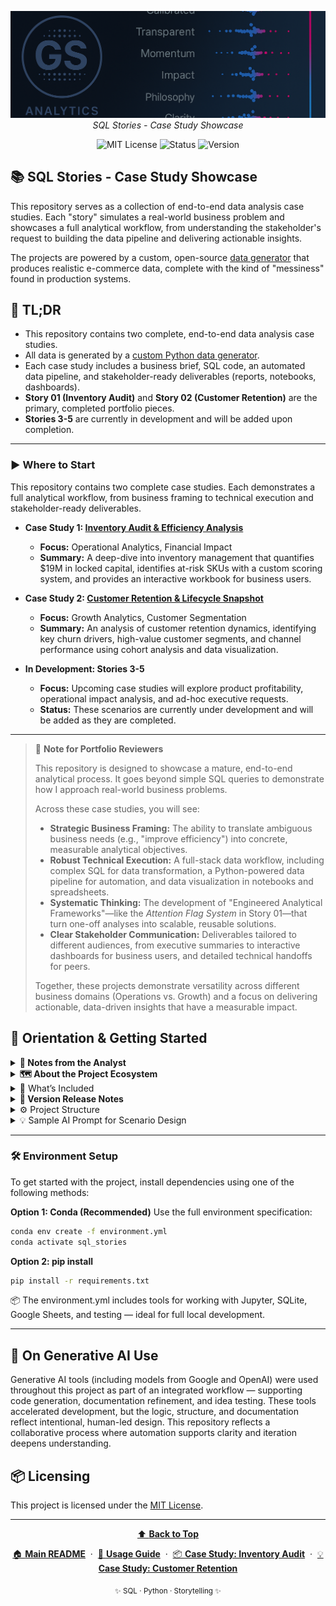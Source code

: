 <p align="center">
  <img src="repo_files/dark_logo_banner.png" width="1000"/>
  <br>
  <em>SQL Stories - Case Study Showcase</em>
</p>

<p align="center">
  <img alt="MIT License" src="https://img.shields.io/badge/license-MIT-blue">
  <img alt="Status" src="https://img.shields.io/badge/status-active-brightgreen">
  <img alt="Version" src="https://img.shields.io/badge/version-v0.2.0-blueviolet">
</p>

## 📚 SQL Stories - Case Study Showcase

This repository serves as a collection of end-to-end data analysis case studies. Each "story" simulates a real-world business problem and showcases a full analytical workflow, from understanding the stakeholder's request to building the data pipeline and delivering actionable insights.

The projects are powered by a custom, open-source [data generator](https://github.com/G-Schumacher44/ecom_sales_data_generator) that produces realistic e-commerce data, complete with the kind of "messiness" found in production systems.

## 🧩 TL;DR

- This repository contains two complete, end-to-end data analysis case studies.
- All data is generated by a [custom Python data generator](https://github.com/G-Schumacher44/ecom_sales_data_generator).
- Each case study includes a business brief, SQL code, an automated data pipeline, and stakeholder-ready deliverables (reports, notebooks, dashboards).
- **Story 01 (Inventory Audit)** and **Story 02 (Customer Retention)** are the primary, completed portfolio pieces.
- **Stories 3-5** are currently in development and will be added upon completion.

---

### ▶️ Where to Start

This repository contains two complete case studies. Each demonstrates a full analytical workflow, from business framing to technical execution and stakeholder-ready deliverables.

*   **Case Study 1: [Inventory Audit & Efficiency Analysis](story_01_inventory_audit/story_01_portfolio_readme.md)**
    *   **Focus:** Operational Analytics, Financial Impact
    *   **Summary:** A deep-dive into inventory management that quantifies $19M in locked capital, identifies at-risk SKUs with a custom scoring system, and provides an interactive workbook for business users.

*   **Case Study 2: [Customer Retention & Lifecycle Snapshot](story_02_customer_retention_snapshot/story_02_portfolio_readme.md)**
    *   **Focus:** Growth Analytics, Customer Segmentation
    *   **Summary:** An analysis of customer retention dynamics, identifying key churn drivers, high-value customer segments, and channel performance using cohort analysis and data visualization.

*   **In Development: Stories 3-5**
    *   **Focus:** Upcoming case studies will explore product profitability, operational impact analysis, and ad-hoc executive requests.
    *   **Status:** These scenarios are currently under development and will be added as they are completed.

---

> 📝 **Note for Portfolio Reviewers**
>
> This repository is designed to showcase a mature, end-to-end analytical process. It goes beyond simple SQL queries to demonstrate how I approach real-world business problems.
>
> Across these case studies, you will see:
> - **Strategic Business Framing:** The ability to translate ambiguous business needs (e.g., "improve efficiency") into concrete, measurable analytical objectives.
> - **Robust Technical Execution:** A full-stack data workflow, including complex SQL for data transformation, a Python-powered data pipeline for automation, and data visualization in notebooks and spreadsheets.
> - **Systematic Thinking:** The development of "Engineered Analytical Frameworks"—like the *Attention Flag System* in Story 01—that turn one-off analyses into scalable, reusable solutions.
> - **Clear Stakeholder Communication:** Deliverables tailored to different audiences, from executive summaries to interactive dashboards for business users, and detailed technical handoffs for peers.
>
> Together, these projects demonstrate versatility across different business domains (Operations vs. Growth) and a focus on delivering actionable, data-driven insights that have a measurable impact.


## 🧭 Orientation & Getting Started

<details>
<summary><strong>🧠 Notes from the Analyst</strong></summary>
<br>

**Perpetual Education**

This project started as a way to reinforce and build on my *SQL* skillset and has turned into a full ecosystem spanning multiple repositories, each handling a specific task from data engineering to analysis. I have learned and continue to learn from this ongoing experience.
<br><br>
This repository is a showcase of my continuing journey into Data Analysis. It demonstrates that I have built the skillset to be an asset and the understanding of how to make it valuable.
<br><br>

</details>

<details>
<summary><strong>🗺️ About the Project Ecosystem</strong></summary>

This portfolio is one part of a larger, interconnected set of projects. Here’s how they fit together:

*   **[ecom_sales_data_generator](https://github.com/G-Schumacher44/ecom_sales_data_generator)** `(The Engine)`
    *   A custom Python package that produces the realistic, synthetic e-commerce data used in all the case studies. It's the source of truth for the data.
*   **[sql_stories_skills_builder](https://github.com/G-Schumacher44/sql_stories_skills_builder)** `(Learning Lab)`
    *   The public-facing skill-building suite. This is the main "product" where my published story modules are available for the community to use for practice and learning.
*   **`sql_stories_portfolio_demo` (This Repository)** `(The Showcase)`
    *   A curated and polished version of the best case studies, designed specifically to be a professional portfolio. It demonstrates the practical application of the tools and data from the other repositories.

</details>

</details>

<details>
<summary>📐 What’s Included</summary>

*   **Two Completed Case Studies**: Full end-to-end workflows for  
    - [story_01_inventory_audit](story_01_inventory_audit/story_01_portfolio_readme.md)  
    - [story_02_customer_retention_snapshot](story_02_customer_retention_snapshot/story_02_portfolio_readme.md)

*   **Pre-built Databases**: Packaged in  
    - [`ecom_data_gen_output/database.zip`](sql_stories_portfolio_demo/ecom_data_gen_output/database.zip), including  
      - [`ecom_retailer.db`](ecom_retailer.db) (for stories 1 & 2)  
      - [`ecom_retailer_v3.db`](sql_stories_portfolio_demo/ecom_data_gen_output/database.zip) (for future stories).

*   **Automated Data Pipeline**: A system to execute SQL and upload results to Google Sheets.  
    - [`run_story.sh`](run_story.sh): The main pipeline orchestrator.  
    - [`scripts/g_drive_uploader.py`](sql_stories_portfolio_demo/scripts/g_drive_uploader.py): Upload script for Google Drive/Sheets.  
    - Configuration templates:  
      - [`secrets_template.yaml`](secrets_template.yaml)  
      - [`stories_config_template.yaml`](stories_config_template.yaml)  
    - A detailed [USAGE.md](USAGE.md) guide.

*   **Utility Scripts**:  
    - [`scripts/check_db.py`](/scripts/check_db.py): Validate the database schema.  
    - [`scripts/csv_to_xlsx.py`](/scripts/csv_to_xlsx.py): Convert CSV files to `.xlsx` format.

*   **Project Documentation**:  
    - [`storycrafting.md`](storycrafting.md): Internal design doc explaining how stories are framed.  
    - [`sample_ai_prompt.md`](sample_ai_prompt.md): Guide for using AI to generate new scenarios.

> 🚫 Not included in this repo: the data generator itself — that's housed in [`ecom_sales_data_generator`](https://github.com/G-Schumacher44/ecom_sales_data_generator).

</details>

<details>
<summary><strong>🫆 Version Release Notes</strong></summary>

**v0.2.0 - Portfolio Release**
- Stories 1 & 2 are now complete, end-to-end case studies.
- Story Module 5 has been deprecated in this repository.
- The `ecom_retailer.db` (v0.2.5) is the primary database for the live stories.
- Full documentation overhaul for a portfolio-focused presentation.
- Added an automated data pipeline and supporting utility scripts.
- 
**v0.1.0 — Alpha Launch**
- Includes fully built database and `db_builder.zip`
- Five scenarios with ascending complexity (CR 1–5)
- Scenario 5 demo includes full workflow: deliverables, notebooks, exports
- AI-assisted design used for scenario crafting, QA, and documentation
- Includes full storycrafting methodology doc

**Planned for v0.3.0**
- More SQL stories (CR 6 and beyond)
- Richer simulation data: enhanced return logic, behavior, and join depth
- Cohort-specific mess settings (per table)
- Optional notebook integrations and user prompts
- Scenario templating support and QA checklists

> Targeting alignment with `ecom_sales_data_generator` enhancements to support layered realism

</details>

<details>
<summary>⚙️ Project Structure</summary>

---

```text
sql_stories_portfolio_demo/
│   ├── ecom_data_gen_output/
│   │   └── database.zip              # Zipped database files
│   ├── creds/
│   │   └── sheets_creds_template.json # Template for G-Sheets credentials
│   ├── scripts/
│   │   ├── g_drive_uploader.py        # Upload query results to Google Drive
│   │   ├── check_db.py                # Validate SQLite database integrity
│   │   └── csv_to_xlsx.py             # Convert CSV outputs to Excel
│   ├── repo_files/
│   │   └── dark_logo_banner.png       # Project branding asset
│   ├── story_01_inventory_audit/
│   │   └── story_01_portfolio_readme.md # Case study entry point
│   ├── story_02_customer_retention_snapshot/
│   │   └── story_02_portfolio_readme.md # Case study entry point
│   ├── story_03_product_profitability_review/
│   │   └── (In Development)
│   ├── story_04_cart_behavior_analysis/ # (Planned)
│   └── story_05_product_vp_request/   # (Planned)
│
├── ecom_retailer.db                   # Pre-built SQLite DB for stories 1 & 2
├── README.md                          # Main project introduction
├── secrets_template.yaml              # Template for pipeline secrets
├── stories_config_template.yaml       # Template for story-specific configs
├── run_story.sh                       # Master script to run the pipeline
├── USAGE.md                           # Detailed usage guide
├── requirements.txt                   # Python dependency list
└── storycrafting.md                   # Internal design + methodology notes
```
</details>

<details>

<summary>💡 Sample AI Prompt for Scenario Design</summary>

Use this data generator alongside AI to create realistic business analysis scenarios. For the best results, upload your generated database to enable context-aware assistance.

```text
I have a synthetic e-commerce dataset with tables for orders, returns, customers, and products. 
Please help me design a business scenario that reflects a real-world problem an analyst might face.

Include a short background, 2–3 guiding business questions, and examples of SQL queries that could help answer them.
```

</details>

___

### 🛠 Environment Setup

To get started with the project, install dependencies using one of the following methods:

**Option 1: Conda (Recommended)**
Use the full environment specification:

```bash
conda env create -f environment.yml
conda activate sql_stories
```
**Option 2: pip install**

```bash
pip install -r requirements.txt
```

📦 The environment.yml includes tools for working with Jupyter, SQLite, Google Sheets, and testing — ideal for full local development.
___

## 🤝 On Generative AI Use

Generative AI tools (including models from Google and OpenAI) were used throughout this project as part of an integrated workflow — supporting code generation, documentation refinement, and idea testing. These tools accelerated development, but the logic, structure, and documentation reflect intentional, human-led design. This repository reflects a collaborative process where automation supports clarity and iteration deepens understanding.



## 📦 Licensing

This project is licensed under the [MIT License](LICENSE).</file>

---

<div align="center">
  <a href="#">
    ⬆️ <b>Back to Top</b>
  </a>
</div>

<p align="center">
  <a href="README.md">🏠 <b>Main README</b></a>
  &nbsp;·&nbsp;
  <a href="USAGE.md">📖 <b>Usage Guide</b></a>
  &nbsp;·&nbsp;
  <a href="story_01_inventory_audit/story_01_portfolio_readme.md">📦 <b>Case Study: Inventory Audit</b></a>
  &nbsp;·&nbsp;
  <a href="story_02_customer_retention_snapshot/story_02_portfolio_readme.md">💡 <b>Case Study: Customer Retention</b></a>
</p>

<p align="center">
  <sub>✨ SQL · Python · Storytelling ✨</sub>
</p>